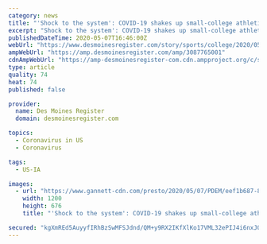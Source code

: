 ```yaml
---
category: news
title: "'Shock to the system': COVID-19 shakes up small-college athletics in Iowa"
excerpt: "Shock to the system': COVID-19 shakes up small-college athletics in Iowa Without a season, athletes have been trying to figure out their next steps. Check out this story on desmoinesregister.com:"
publishedDateTime: 2020-05-07T16:46:00Z
webUrl: "https://www.desmoinesregister.com/story/sports/college/2020/05/07/shock-system-virus-shakes-up-college-athletics/3087765001/"
ampWebUrl: "https://amp.desmoinesregister.com/amp/3087765001"
cdnAmpWebUrl: "https://amp-desmoinesregister-com.cdn.ampproject.org/c/s/amp.desmoinesregister.com/amp/3087765001"
type: article
quality: 74
heat: 74
published: false

provider:
  name: Des Moines Register
  domain: desmoinesregister.com

topics:
  - Coronavirus in US
  - Coronavirus

tags:
  - US-IA

images:
  - url: "https://www.gannett-cdn.com/presto/2020/05/07/PDEM/eef1b687-8a84-497c-b952-4650ad679d2f-ShelbyWilliams_CourtesyShelbyWilliams.jpg?auto=webp&crop=1279,720,x0,y0&format=pjpg&width=1200"
    width: 1200
    height: 676
    title: "'Shock to the system': COVID-19 shakes up small-college athletics in Iowa"

secured: "kgXmREd5AuyyfIRhBzSwMFSJdnd/QM+y9RX2IKfXlKo17VML32ePIJ4i6nxJQmWQKH0Vv2Ew6WZtHQka5ZWcPLlKrphM0JKAHA8Puk8AP5q/ZI3YkTlqq5MJyG5d8gfx7T1gUDg/saV3Y0JHnJyJglagHiytI9f4fJMyDMusX9Q8uz392bYqv2r8SK64lxeHG47JWgZLEkBaefiIJiHBZ1GmEZEiw4GqGLRbQxJKRF7NGZ3hC8hulcZ+gMDNrp6a+Jae6YbQHXb+B2sPh0aRau2vJNcujC1YUMWRwVH/rS+LVz4gPpJEZlARnV6YF1F7p75KHPkuuPzUNl8gz/+MsbfHWoyQP5hW69Q0GW0/b88jWbA6tXHC0QtZz3sP8Ww36twpn2ok3xA0WR9VmYyDFzN/jdkCfxtuVjfrq67HcNZ6yp4vDEhYt4nuGfsvcitJh0LVBssgJ7BVfv3K8RImD5alhG30n/pbjcEDNpca2M0=;JPNKSaL0h05TTfWGr2VGgA=="
---
```


